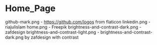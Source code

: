 # Home_Page

github-mark.png - https://github.com/logos
from flaticon
linkedin.png - riajulislam
home.png - Freepik
brightness-and-contrast-dark.png - zafdesign
brightness-and-contrast-light.png - brightness-and-contrast-dark.png by zafdesign with contrast